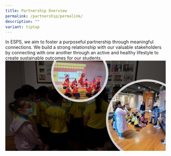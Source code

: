 ```yaml
---
title: Partnership Overview
permalink: /partnership/permalink/
description: ""
variant: tiptap
---
```

In ESPS, we aim to foster a purposeful partnership through meaningful connections. We build a strong relationship with our valuable stakeholders by connecting with one another through an active and healthy lifestyle to create sustainable outcomes for our students.
![](/images/Partner/Partnership.gif)
